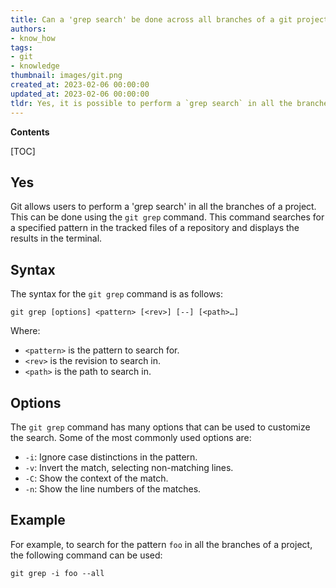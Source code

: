 ```yaml
---
title: Can a 'grep search' be done across all branches of a git project?
authors:
- know_how
tags:
- git
- knowledge
thumbnail: images/git.png
created_at: 2023-02-06 00:00:00
updated_at: 2023-02-06 00:00:00
tldr: Yes, it is possible to perform a `grep search` in all the branches of a Git project by using the command `git grep`.
---
```


**Contents**

[TOC]

## Yes

Git allows users to perform a 'grep search' in all the branches of a project. This can be done using the `git grep` command. This command searches for a specified pattern in the tracked files of a repository and displays the results in the terminal.

## Syntax

The syntax for the `git grep` command is as follows:

```
git grep [options] <pattern> [<rev>] [--] [<path>…]
```

Where:

- `<pattern>` is the pattern to search for.
- `<rev>` is the revision to search in.
- `<path>` is the path to search in.

## Options

The `git grep` command has many options that can be used to customize the search. Some of the most commonly used options are:

- `-i`: Ignore case distinctions in the pattern.
- `-v`: Invert the match, selecting non-matching lines.
- `-C`: Show the context of the match.
- `-n`: Show the line numbers of the matches.

## Example

For example, to search for the pattern `foo` in all the branches of a project, the following command can be used:

```
git grep -i foo --all
```

